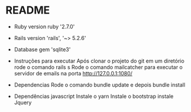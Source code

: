# README

* Ruby version
  ruby '2.7.0'

* Rails version
  'rails', '~> 5.2.6'
   
* Database
  gem 'sqlite3'

* Instruções para executar 
  Após clonar o projeto do git em um diretório
  rode o comando rails s
  Rode o comando mailcatcher para executar o servidor de emails na porta http://127.0.0.1:1080/

* Dependencias 
  Rode o comando bundle update e depois bundle install

* Dependências javascript 
  Instale o yarn
  Instale o bootstrap 
  instale Jquery 
        

